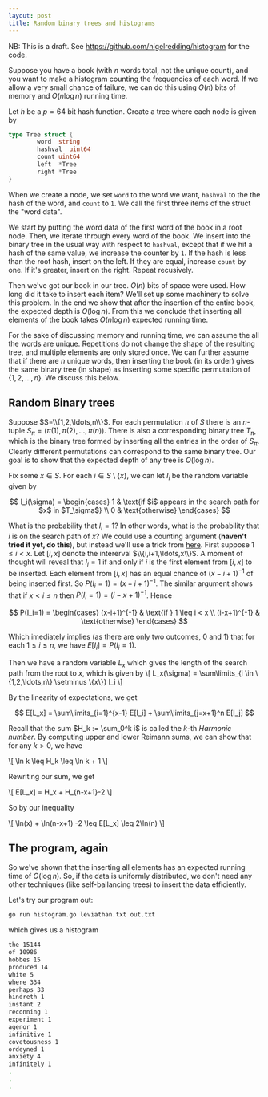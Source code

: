 ```yaml
---
layout: post
title: Random binary trees and histograms
---
```

NB: This is a draft.
    See https://github.com/nigelredding/histogram for the code.

Suppose you have a book (with $n$ words total, not the unique count), and you want to make a histogram counting the frequencies of each word. If we allow a very small chance of failure, we can do this using $O(n)$ bits of memory and $O(n \log n)$ running time.

Let $h$ be a $p=64$ bit hash function. Create a tree where each node is given by
```go
type Tree struct {
        word  string
        hashval  uint64
        count uint64
        left  *Tree
        right *Tree
}
```
When we create a node, we set ``word`` to the word we want, ```hashval``` to the the hash of the word, and ```count``` to ```1```. We call the first three items of the struct the "word data".

We start by putting the word data of the first word of the book in a root node. Then, we iterate through every word of the book. We insert into the binary tree in the usual way with respect to ```hashval```, except that if we hit a hash of the same value, we increase the counter by ```1```. If the hash is less than the root hash, insert on the left. If they are equal, increase ```count``` by one. If it's greater, insert on the right. Repeat recusively.

Then we've got our book in our tree. $O(n)$ bits of space were used. How long did it take to insert each item? We'll set up some machinery to solve this problem. In the end we show that after the insertion of the entire book, the expected depth is $O(\log n)$. From this we conclude that inserting all elements of the book takes $O(n \log n)$ expected running time.

For the sake of discussing memory and running time, we can assume the all the words are unique. Repetitions do not change the shape of the resulting tree,
and multiple elements are only stored once. We can further assume that if there are $n$ unique words, then inserting the book (in its order)
gives the same binary tree (in shape) as inserting some specific permutation of $\{1,2,\ldots,n\}$. We discuss this below. 


## Random Binary trees

Suppose $S=\\{1,2,\ldots,n\\}$. For each permutation $\pi$ of $S$ there is an $n$-tuple $S_\pi = (\pi(1), \pi(2), \ldots, \pi(n))$. There is also a corresponding binary tree $T_\pi$, which is the binary tree formed by inserting all the entries in the order of $S_\pi$. Clearly different permutations can correspond to the same binary tree.
Our goal is to show that the expected depth of any tree is $O(\log n)$.

Fix some $x \in S$. For each $i \in S \setminus \{x\}$, we can let $I_i$ be the random variable given by

$$
I_i(\sigma)  =
\begin{cases}
	1 & \text{if $i$ appears in the search path for $x$ in $T_\sigma$} \\
	0 & \text{otherwise}
\end{cases}
$$

What is the probability that $I_i=1$? In other words, what is the probability that
$i$ is on the search path of $x$? We could use a counting argument (**haven't tried it yet, do this**), but instead we'll
use a trick from [here](http://opendatastructures.org/versions/edition-0.1d/ods-java/node40.html).
First suppose $1 \leq i < x$. Let $[i,x]$ denote the intererval $\\{i,i+1,\ldots,x\\}$. 
A moment of thought will reveal that $I_i=1$ if and only if $i$ is the first element from $[i,x]$
to be inserted. Each element from $[i,x]$ has an equal chance of $(x-i+1)^{-1}$ of being inserted first. So $P(I_i=1)=(x-i+1)^{-1}$.
The similar argument shows that if $x < i \leq n$ then $P(I_i=1)=(i-x+1)^{-1}$. Hence

$$
P(I_i=1) =
\begin{cases}
        (x-i+1)^{-1} & \text{if } 1 \leq i < x \\
        (i-x+1)^{-1} & \text{otherwise}
\end{cases}
$$

Which imediately implies (as there are only two outcomes, $0$ and $1$) that for each $1 \leq i \leq n$,
we have $E[I_i] = P(I_i=1)$. 

Then we have a random variable $L_x$ which gives the length of the search path from the root to $x$, which is given by
\\[
L_x(\sigma) = \sum\limits_{i \in \\{1,2,\ldots,n\\} \setminus \\{x\\}} I_i
\\]

By the linearity of expectations, we get

$$
	E[L_x] = \sum\limits_{i=1}^{x-1} E[I_i] + \sum\limits_{j=x+1}^n E[I_j]
$$

Recall that the sum $H_k := \sum_0^k i$ is called the $k$-th *Harmonic number*. By computing upper
and lower Reimann sums, we can show 
that for any $k>0$, we have

\\[
	\ln k \leq H_k \leq \ln k + 1
\\]

Rewriting our sum, we get 

\\[
	E[L_x] = H_x + H_{n-x+1}-2
\\]

So by our inequality

\\[
	\ln(x) + \ln(n-x+1) -2 \leq E[L_x] \leq 2\ln(n)
\\]

## The program, again
So we've shown that the inserting all elements has an expected running time of $O(\log n)$. 
So, if the data is uniformly distributed, we don't need any other techniques (like
self-ballancing trees) to insert the data efficiently.

Let's try our program out:

```bash
go run histogram.go leviathan.txt out.txt
```

which gives us a histogram
```bash 
the 15144
of 10986
hobbes 15
produced 14
white 5
where 334
perhaps 33
hindreth 1
instant 2
reconning 1
experiment 1
agenor 1
infinitive 1
covetousness 1
ordeyned 1
anxiety 4
infinitely 1
.
.
.
```
